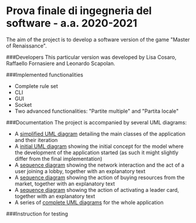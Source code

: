 # Prova finale di ingegneria del software - a.a. 2020-2021
The aim of the project is to develop a software version of the game "Master of Renaissance".

###Developers
This particular version was developed by Lisa Cosaro, Raffaello Fornasiere and Leonardo Scapolan.

###Implemented functionalities
- Complete rule set
- CLI
- GUI
- Socket
- Two advanced functionalities: "Partite multiple" and "Partita locale"

###Documentation
The project is accompanied by several UML diagrams:

- A [simplified UML diagram](https://github.com/RaffaelloFornasiere/ing-sw-2021-Cosaro-Fornasiere-Scapolan/blob/main/deliverables/UMLdiagram/SimplifiedUML.png) detailing the main classes of the application and their iteration
- A [initial UML diagram](https://github.com/RaffaelloFornasiere/ing-sw-2021-Cosaro-Fornasiere-Scapolan/blob/main/deliverables/UMLdiagram/InitialUML.png) showing the initial concept for the model where the development of the application started (as such it might slightly differ from the final implementation)
- A [sequence diagram](https://github.com/RaffaelloFornasiere/ing-sw-2021-Cosaro-Fornasiere-Scapolan/tree/main/deliverables/UMLdiagram/Sequence%20Diagrams/PlayerJoiningGame) showing the network interaction and the act of a user joining a lobby, together with an explanatory text
- A [sequence diagram](https://github.com/RaffaelloFornasiere/ing-sw-2021-Cosaro-Fornasiere-Scapolan/tree/main/deliverables/UMLdiagram/Sequence%20Diagrams/Buy%20a%20resource) showing the action of buying resources from the market, together with an explanatory text
- A [sequence diagram](https://github.com/RaffaelloFornasiere/ing-sw-2021-Cosaro-Fornasiere-Scapolan/tree/main/deliverables/UMLdiagram/Sequence%20Diagrams/PlayLeaderCard) showing the action of activating a leader card, together with an explanatory text
- A series of [complete UML diagrams](https://github.com/RaffaelloFornasiere/ing-sw-2021-Cosaro-Fornasiere-Scapolan/tree/main/deliverables/UMLdiagram/CompleteUML) for the whole application

###Instruction for testing
